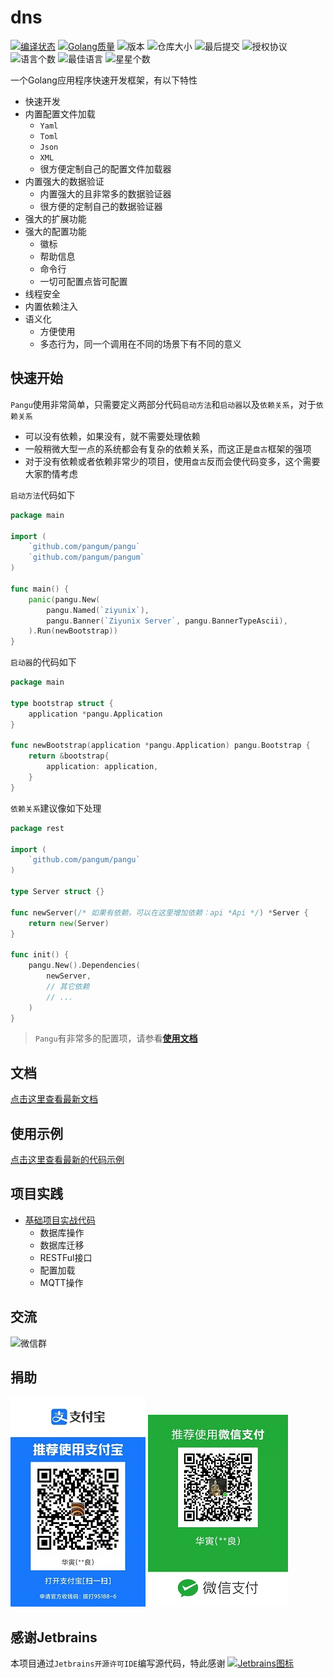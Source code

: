# dns

[![编译状态](https://github.ruijc.com:20443/api/badges/goexl/dns/status.svg)](https://github.ruijc.com:20443/goexl/dns)
[![Golang质量](https://goreportcard.com/badge/github.com/goexl/dns)](https://goreportcard.com/report/github.com/goexl/dns)
![版本](https://img.shields.io/github/go-mod/go-version/goexl/dns)
![仓库大小](https://img.shields.io/github/repo-size/goexl/dns)
![最后提交](https://img.shields.io/github/last-commit/goexl/dns)
![授权协议](https://img.shields.io/github/license/goexl/dns)
![语言个数](https://img.shields.io/github/languages/count/goexl/dns)
![最佳语言](https://img.shields.io/github/languages/top/goexl/dns)
![星星个数](https://img.shields.io/github/stars/goexl/dns?style=social)

一个Golang应用程序快速开发框架，有以下特性

- 快速开发
- 内置配置文件加载
  - `Yaml`
  - `Toml`
  - `Json`
  - `XML`
  - 很方便定制自己的配置文件加载器
- 内置强大的数据验证
  - 内置强大的且非常多的数据验证器
  - 很方便的定制自己的数据验证器
- 强大的扩展功能
- 强大的配置功能
  - 徽标
  - 帮助信息
  - 命令行
  - 一切可配置点皆可配置
- 线程安全
- 内置依赖注入
- 语义化
  - 方便使用
  - 多态行为，同一个调用在不同的场景下有不同的意义

## 快速开始

`Pangu`使用非常简单，只需要定义两部分代码`启动方法`和`启动器`以及`依赖关系`，对于`依赖关系`

- 可以没有依赖，如果没有，就不需要处理依赖
- 一般稍微大型一点的系统都会有复杂的依赖关系，而这正是`盘古`框架的强项
- 对于没有依赖或者依赖非常少的项目，使用`盘古`反而会使代码变多，这个需要大家酌情考虑

`启动方法`代码如下

```go
package main

import (
    `github.com/pangum/pangu`
    `github.com/pangum/pangum`
)

func main() {
    panic(pangu.New(
        pangu.Named(`ziyunix`),
        pangu.Banner(`Ziyunix Server`, pangu.BannerTypeAscii),
    ).Run(newBootstrap))
}
```

`启动器`的代码如下

```go
package main

type bootstrap struct {
    application *pangu.Application
}

func newBootstrap(application *pangu.Application) pangu.Bootstrap {
    return &bootstrap{
        application: application,
    }
}
```

`依赖关系`建议像如下处理

```go
package rest

import (
	`github.com/pangum/pangu`
)

type Server struct {}

func newServer(/* 如果有依赖，可以在这里增加依赖：api *Api */) *Server {
	return new(Server)
}

func init() {
	pangu.New().Dependencies(
		newServer,
		// 其它依赖
		// ...
	)
}
```

> `Pangu`有非常多的配置项，请参看[**使用文档**](https://pangu.pangum.tech)

## 文档

[点击这里查看最新文档](https://pangu.pangum.tech)

## 使用示例

[点击这里查看最新的代码示例](example)

## 项目实践

- [基础项目实战代码](https://github.com/pangum/example)
  - 数据库操作
  - 数据库迁移
  - RESTFul接口
  - 配置加载
  - MQTT操作

## 交流

![微信群](doc/.vuepress/public/communication/wxwork.jpg)

## 捐助

![支持宝](https://github.com/storezhang/donate/raw/master/alipay-small.jpg)
![微信](https://github.com/storezhang/donate/raw/master/weipay-small.jpg)

## 感谢Jetbrains

本项目通过`Jetbrains开源许可IDE`编写源代码，特此感谢
[![Jetbrains图标](https://resources.jetbrains.com/storage/products/company/brand/logos/jb_beam.png)](https://www.jetbrains.com/?from=goexl/uda)
